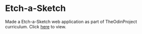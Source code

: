 <h1>Etch-a-Sketch</h1>

Made a Etch-a-Sketch web application as part of TheOdinProject curriculum. Click [here](https://ng-jiaxin.github.io/Etch-a-Sketch/) to view.
